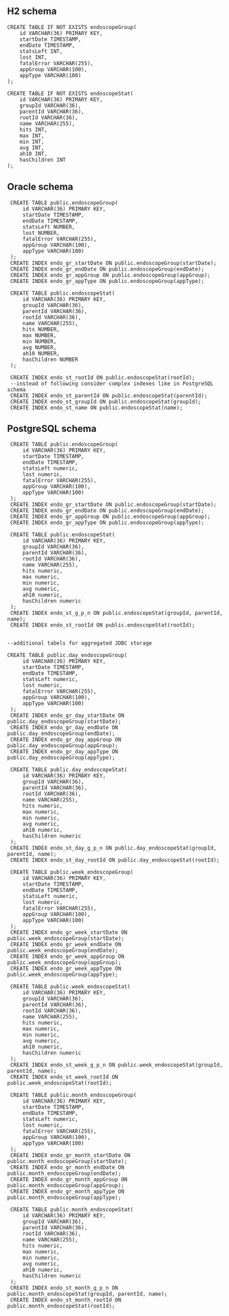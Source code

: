 H2 schema
---------

    CREATE TABLE IF NOT EXISTS endoscopeGroup(
        id VARCHAR(36) PRIMARY KEY, 
        startDate TIMESTAMP, 
        endDate TIMESTAMP, 
        statsLeft INT, 
        lost INT, 
        fatalError VARCHAR(255),
        appGroup VARCHAR(100),
        appType VARCHAR(100)
    );
                    
    CREATE TABLE IF NOT EXISTS endoscopeStat(
        id VARCHAR(36) PRIMARY KEY, 
        groupId VARCHAR(36), 
        parentId VARCHAR(36), 
        rootId VARCHAR(36), 
        name VARCHAR(255), 
        hits INT, 
        max INT, 
        min INT, 
        avg INT, 
        ah10 INT, 
        hasChildren INT 
    );
    
Oracle schema
-------------
     
     CREATE TABLE public.endoscopeGroup(
         id VARCHAR(36) PRIMARY KEY, 
         startDate TIMESTAMP, 
         endDate TIMESTAMP, 
         statsLeft NUMBER, 
         lost NUMBER, 
         fatalError VARCHAR(255),
         appGroup VARCHAR(100),
         appType VARCHAR(100)
     );     
     CREATE INDEX endo_gr_startDate ON public.endoscopeGroup(startDate);
     CREATE INDEX endo_gr_endDate ON public.endoscopeGroup(endDate);
     CREATE INDEX endo_gr_appGroup ON public.endoscopeGroup(appGroup);
     CREATE INDEX endo_gr_appType ON public.endoscopeGroup(appType);
                     
     CREATE TABLE public.endoscopeStat(
         id VARCHAR(36) PRIMARY KEY, 
         groupId VARCHAR(36), 
         parentId VARCHAR(36), 
         rootId VARCHAR(36), 
         name VARCHAR(255), 
         hits NUMBER, 
         max NUMBER, 
         min NUMBER, 
         avg NUMBER, 
         ah10 NUMBER, 
         hasChildren NUMBER 
     );
     
     CREATE INDEX endo_st_rootId ON public.endoscopeStat(rootId);
     --instead of following consider complex indexes like in PostgreSQL schema
     CREATE INDEX endo_st_parentId ON public.endoscopeStat(parentId);
     CREATE INDEX endo_st_groupId ON public.endoscopeStat(groupId);
     CREATE INDEX endo_st_name ON public.endoscopeStat(name);
     
     
PostgreSQL schema
-----------------
     CREATE TABLE public.endoscopeGroup(
         id VARCHAR(36) PRIMARY KEY, 
         startDate TIMESTAMP, 
         endDate TIMESTAMP, 
         statsLeft numeric, 
         lost numeric, 
         fatalError VARCHAR(255),
         appGroup VARCHAR(100),
         appType VARCHAR(100)
     );
     CREATE INDEX endo_gr_startDate ON public.endoscopeGroup(startDate);
     CREATE INDEX endo_gr_endDate ON public.endoscopeGroup(endDate);
     CREATE INDEX endo_gr_appGroup ON public.endoscopeGroup(appGroup);
     CREATE INDEX endo_gr_appType ON public.endoscopeGroup(appType);
                     
     CREATE TABLE public.endoscopeStat(
         id VARCHAR(36) PRIMARY KEY, 
         groupId VARCHAR(36), 
         parentId VARCHAR(36), 
         rootId VARCHAR(36), 
         name VARCHAR(255), 
         hits numeric, 
         max numeric, 
         min numeric, 
         avg numeric, 
         ah10 numeric, 
         hasChildren numeric 
     );
     CREATE INDEX endo_st_g_p_n ON public.endoscopeStat(groupId, parentId, name);
     CREATE INDEX endo_st_rootId ON public.endoscopeStat(rootId);


    --additional tabels for aggregated JDBC storage

    CREATE TABLE public.day_endoscopeGroup(
         id VARCHAR(36) PRIMARY KEY, 
         startDate TIMESTAMP, 
         endDate TIMESTAMP, 
         statsLeft numeric, 
         lost numeric, 
         fatalError VARCHAR(255),
         appGroup VARCHAR(100),
         appType VARCHAR(100)
     );
     CREATE INDEX endo_gr_day_startDate ON public.day_endoscopeGroup(startDate);
     CREATE INDEX endo_gr_day_endDate ON public.day_endoscopeGroup(endDate);
     CREATE INDEX endo_gr_day_appGroup ON public.day_endoscopeGroup(appGroup);
     CREATE INDEX endo_gr_day_appType ON public.day_endoscopeGroup(appType);
                     
     CREATE TABLE public.day_endoscopeStat(
         id VARCHAR(36) PRIMARY KEY, 
         groupId VARCHAR(36), 
         parentId VARCHAR(36), 
         rootId VARCHAR(36), 
         name VARCHAR(255), 
         hits numeric, 
         max numeric, 
         min numeric, 
         avg numeric, 
         ah10 numeric, 
         hasChildren numeric 
     );
     CREATE INDEX endo_st_day_g_p_n ON public.day_endoscopeStat(groupId, parentId, name);
     CREATE INDEX endo_st_day_rootId ON public.day_endoscopeStat(rootId);
     
     CREATE TABLE public.week_endoscopeGroup(
         id VARCHAR(36) PRIMARY KEY, 
         startDate TIMESTAMP, 
         endDate TIMESTAMP, 
         statsLeft numeric, 
         lost numeric, 
         fatalError VARCHAR(255),
         appGroup VARCHAR(100),
         appType VARCHAR(100)
     );
     CREATE INDEX endo_gr_week_startDate ON public.week_endoscopeGroup(startDate);
     CREATE INDEX endo_gr_week_endDate ON public.week_endoscopeGroup(endDate);
     CREATE INDEX endo_gr_week_appGroup ON public.week_endoscopeGroup(appGroup);
     CREATE INDEX endo_gr_week_appType ON public.week_endoscopeGroup(appType);
                     
     CREATE TABLE public.week_endoscopeStat(
         id VARCHAR(36) PRIMARY KEY, 
         groupId VARCHAR(36), 
         parentId VARCHAR(36), 
         rootId VARCHAR(36), 
         name VARCHAR(255), 
         hits numeric, 
         max numeric, 
         min numeric, 
         avg numeric, 
         ah10 numeric, 
         hasChildren numeric 
     );
     CREATE INDEX endo_st_week_g_p_n ON public.week_endoscopeStat(groupId, parentId, name);
     CREATE INDEX endo_st_week_rootId ON public.week_endoscopeStat(rootId);
     
     CREATE TABLE public.month_endoscopeGroup(
         id VARCHAR(36) PRIMARY KEY, 
         startDate TIMESTAMP, 
         endDate TIMESTAMP, 
         statsLeft numeric, 
         lost numeric, 
         fatalError VARCHAR(255),
         appGroup VARCHAR(100),
         appType VARCHAR(100)
     );
     CREATE INDEX endo_gr_month_startDate ON public.month_endoscopeGroup(startDate);
     CREATE INDEX endo_gr_month_endDate ON public.month_endoscopeGroup(endDate);
     CREATE INDEX endo_gr_month_appGroup ON public.month_endoscopeGroup(appGroup);
     CREATE INDEX endo_gr_month_appType ON public.month_endoscopeGroup(appType);
                     
     CREATE TABLE public.month_endoscopeStat(
         id VARCHAR(36) PRIMARY KEY, 
         groupId VARCHAR(36), 
         parentId VARCHAR(36), 
         rootId VARCHAR(36), 
         name VARCHAR(255), 
         hits numeric, 
         max numeric, 
         min numeric, 
         avg numeric, 
         ah10 numeric, 
         hasChildren numeric 
     );
     CREATE INDEX endo_st_month_g_p_n ON public.month_endoscopeStat(groupId, parentId, name);
     CREATE INDEX endo_st_month_rootId ON public.month_endoscopeStat(rootId);
